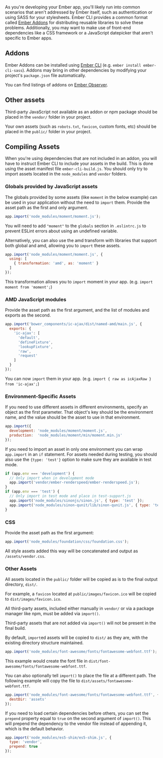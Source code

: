 As you're developing your Ember app, you'll likely run into common scenarios that aren't addressed by Ember itself,
such as authentication or using SASS for your stylesheets.
Ember CLI provides a common format called [Ember Addons](#toc_addons) for distributing reusable libraries
to solve these problems.
Additionally, you may want to make use of front-end dependencies like a CSS framework
or a JavaScript datepicker that aren't specific to Ember apps.

## Addons

Ember Addons can be installed using [Ember CLI](http://ember-cli.com/extending/#developing-addons-and-blueprints)
(e.g. `ember install ember-cli-sass`).
Addons may bring in other dependencies by modifying your project's `package.json` file automatically.

You can find listings of addons on [Ember Observer](http://emberobserver.com).

## Other assets

Third-party JavaScript not available as an addon or npm package should be placed in the `vendor/` folder in your project.

Your own assets (such as `robots.txt`, `favicon`, custom fonts, etc) should be placed in the `public/` folder in your project.

## Compiling Assets

When you're using dependencies that are not included in an addon,
you will have to instruct Ember CLI to include your assets in the build.
This is done using the asset manifest file `ember-cli-build.js`.
You should only try to import assets located in the `node_modules` and `vendor` folders.

### Globals provided by JavaScript assets

The globals provided by some assets (like `moment` in the below example) can be used in your application
without the need to `import` them.
Provide the asset path as the first and only argument.

```ember-cli-build.js
app.import('node_modules/moment/moment.js');
```

You will need to add `"moment"` to the `globals` section in `.eslintrc.js` to prevent ESLint errors
about using an undefined variable.

Alternatively, you can also use the amd transform with libraries that support both global and amd, allowing you to 
`import` these assets.

```ember-cli-build.js
app.import('node_modules/moment/moment.js', {
  using: [
    { transformation: 'amd', as: 'moment' }
  ]
});
```

This transformation allows you to `import` moment in your app. (e.g. `import moment from 'moment';`)

### AMD JavaScript modules

Provide the asset path as the first argument, and the list of modules and exports as the second.

```ember-cli-build.js
app.import('bower_components/ic-ajax/dist/named-amd/main.js', {
  exports: {
    'ic-ajax': [
      'default',
      'defineFixture',
      'lookupFixture',
      'raw',
      'request'
    ]
  }
});
```

You can now `import` them in your app. (e.g. `import { raw as icAjaxRaw } from 'ic-ajax';`)

### Environment-Specific Assets

If you need to use different assets in different environments, specify an object as the first parameter.
That object's key should be the environment name, and the value should be the asset to use in that environment.

```ember-cli-build.js
app.import({
  development: 'node_modules/moment/moment.js',
  production:  'node_modules/moment/min/moment.min.js'
});
```

If you need to import an asset in only one environment you can wrap `app.import` in an `if` statement.
For assets needed during testing, you should also use the `{type: 'test'}` option to make sure they
are available in test mode.

```ember-cli-build.js
if (app.env === 'development') {
  // Only import when in development mode
  app.import('vendor/ember-renderspeed/ember-renderspeed.js');
}
if (app.env === 'test') {
  // Only import in test mode and place in test-support.js
  app.import('node_modules/sinonjs/sinon.js', { type: 'test' });
  app.import('node_modules/sinon-qunit/lib/sinon-qunit.js', { type: 'test' });
}
```

### CSS

Provide the asset path as the first argument:

```ember-cli-build.js
app.import('node_modules/foundation/css/foundation.css');
```

All style assets added this way will be concatenated and output as `/assets/vendor.css`.

### Other Assets

All assets located in the `public/` folder will be copied as is to the final output directory, `dist/`.

For example, a `favicon` located at `public/images/favicon.ico` will be copied to `dist/images/favicon.ico`.

All third-party assets, included either manually in `vendor/` or via a package manager like npm, must be added via `import()`.

Third-party assets that are not added via `import()` will not be present in the final build.

By default, `import`ed assets will be copied to `dist/` as they are, with the existing directory structure maintained.

```ember-cli-build.js
app.import('node_modules/font-awesome/fonts/fontawesome-webfont.ttf');
```

This example would create the font file in `dist/font-awesome/fonts/fontawesome-webfont.ttf`.

You can also optionally tell `import()` to place the file at a different path.
The following example will copy the file to `dist/assets/fontawesome-webfont.ttf`.

```ember-cli-build.js
app.import('node_modules/font-awesome/fonts/fontawesome-webfont.ttf', {
  destDir: 'assets'
});
```

If you need to load certain dependencies before others,
you can set the `prepend` property equal to `true` on the second argument of `import()`.
This will prepend the dependency to the vendor file instead of appending it, which is the default behavior.

```ember-cli-build.js
app.import('node_modules/es5-shim/es5-shim.js', {
  type: 'vendor',
  prepend: true
});
```

